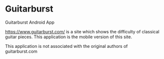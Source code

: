 # Guitarburst
Guitarburst Android App

https://www.guitarburst.com/ is a site which shows the difficulty of classical guitar pieces. This application is the mobile version of this site.

This application is not associated with the original authors of guitarburst.com
